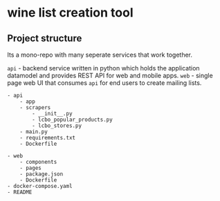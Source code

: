 # wine list creation tool


## Project structure

Its a mono-repo with many seperate services that work together.

`api` - backend service written in python which holds the application datamodel and provides REST API for web and mobile apps.
`web` - single page web UI that consumes `api` for end users to create mailing lists.


```
- api
    - app
    - scrapers
        - __init__.py
        - lcbo_popular_products.py
        - lcbo_stores.py
    - main.py
    - requirements.txt
    - Dockerfile

- web
    - components
    - pages
    - package.json
    - Dockerfile
- docker-compose.yaml
- README
```